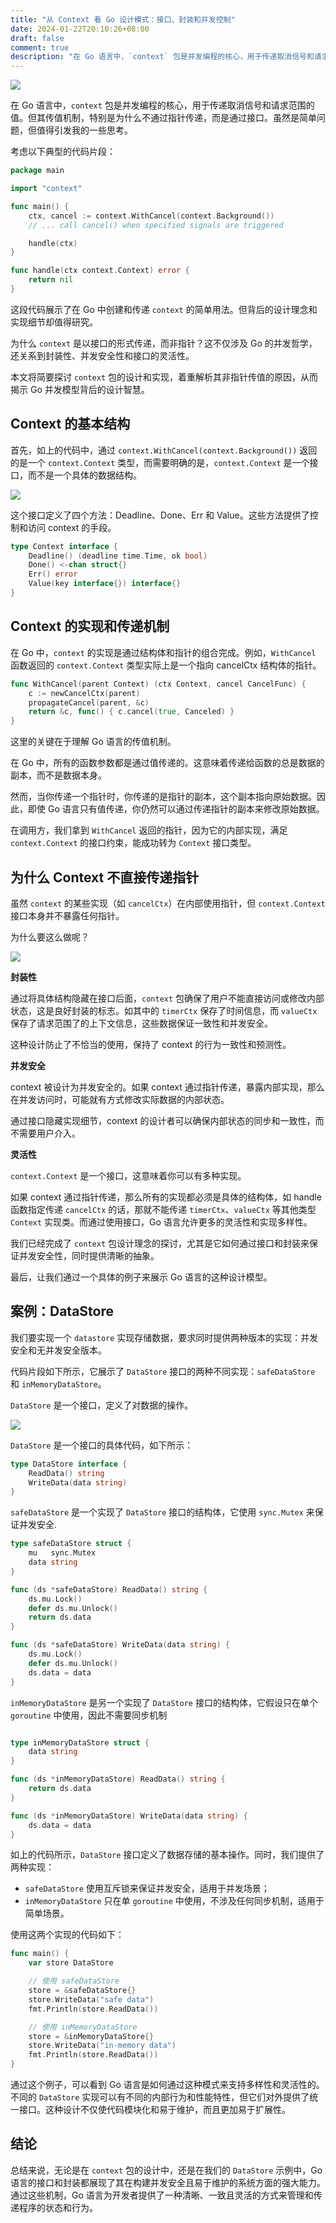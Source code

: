 ```yaml
---
title: "从 Context 看 Go 设计模式：接口、封装和并发控制"
date: 2024-01-22T20:10:26+08:00
draft: false
comment: true
description: "在 Go 语言中，`context` 包是并发编程的核心，用于传递取消信号和请求范围的值。但其传值机制，特别是为什么不通过指针传递，而是通过接口。虽然是简单问题，但值得引发我的一些思考。"
---
```


![](https://cdn.jsdelivr.net/gh/poloxue/images@2024-01/2024-01-16-context-design-pattern-in-golang-01.png)

在 Go 语言中，`context` 包是并发编程的核心，用于传递取消信号和请求范围的值。但其传值机制，特别是为什么不通过指针传递，而是通过接口。虽然是简单问题，但值得引发我的一些思考。

考虑以下典型的代码片段：

```go
package main

import "context"

func main() {
    ctx, cancel := context.WithCancel(context.Background())
    // ... call cancel() when specified signals are triggered

    handle(ctx)
}

func handle(ctx context.Context) error {
    return nil
}
```

这段代码展示了在 Go 中创建和传递 `context` 的简单用法。但背后的设计理念和实现细节却值得研究。

为什么 `context` 是以接口的形式传递，而非指针？这不仅涉及 Go 的并发哲学，还关系到封装性、并发安全性和接口的灵活性。

本文将简要探讨 `context` 包的设计和实现，着重解析其非指针传值的原因，从而揭示 Go 并发模型背后的设计智慧。

## Context 的基本结构

首先，如上的代码中，通过 `context.WithCancel(context.Background())` 返回的是一个 `context.Context` 类型，而需要明确的是，`context.Context` 是一个接口，而不是一个具体的数据结构。

![](https://cdn.jsdelivr.net/gh/poloxue/images@2024-01/2024-01-16-context-design-pattern-in-golang-02.png)


这个接口定义了四个方法：Deadline、Done、Err 和 Value。这些方法提供了控制和访问 context 的手段。

```go
type Context interface {
    Deadline() (deadline time.Time, ok bool)
    Done() <-chan struct{}
    Err() error
    Value(key interface{}) interface{}
}
```

## Context 的实现和传递机制

在 Go 中，`context` 的实现是通过结构体和指针的组合完成。例如，`WithCancel` 函数返回的 `context.Context` 类型实际上是一个指向 cancelCtx 结构体的指针。

```go
func WithCancel(parent Context) (ctx Context, cancel CancelFunc) {
    c := newCancelCtx(parent)
    propagateCancel(parent, &c)
    return &c, func() { c.cancel(true, Canceled) }
}
```

这里的关键在于理解 Go 语言的传值机制。

在 Go 中，所有的函数参数都是通过值传递的。这意味着传递给函数的总是数据的副本，而不是数据本身。

然而，当你传递一个指针时，你传递的是指针的副本，这个副本指向原始数据。因此，即使 Go 语言只有值传递，你仍然可以通过传递指针的副本来修改原始数据。

在调用方，我们拿到 `WithCancel` 返回的指针，因为它的内部实现，满足 `context.Context` 的接口约束，能成功转为 `Context` 接口类型。
## 为什么 Context 不直接传递指针

虽然 `context` 的某些实现（如 `cancelCtx`）在内部使用指针，但 `context.Context` 接口本身并不暴露任何指针。

为什么要这么做呢？

![](https://cdn.jsdelivr.net/gh/poloxue/images@2024-01/2024-01-16-context-design-pattern-in-golang-03.png)

**封装性**

通过将具体结构隐藏在接口后面，`context` 包确保了用户不能直接访问或修改内部状态，这是良好封装的标志。如其中的 `timerCtx` 保存了时间信息，而 `valueCtx` 保存了请求范围了的上下文信息，这些数据保证一致性和并发安全。

这种设计防止了不恰当的使用，保持了 context 的行为一致性和预测性。

**并发安全**

context 被设计为并发安全的。如果 context 通过指针传递，暴露内部实现，那么在并发访问时，可能就有方式修改实际数据的内部状态。

通过接口隐藏实现细节，context 的设计者可以确保内部状态的同步和一致性，而不需要用户介入。

**灵活性**

`context.Context` 是一个接口，这意味着你可以有多种实现。

如果 context 通过指针传递，那么所有的实现都必须是具体的结构体，如 handle 函数指定传递 `cancelCtx` 的话，那就不能传递 `timerCtx`、`valueCtx` 等其他类型 `Context` 实现类。而通过使用接口，Go 语言允许更多的灵活性和实现多样性。

我们已经完成了 `context` 包设计理念的探讨，尤其是它如何通过接口和封装来保证并发安全性，同时提供清晰的抽象。

最后，让我们通过一个具体的例子来展示 Go 语言的这种设计模型。
## 案例：DataStore

我们要实现一个 `datastore` 实现存储数据，要求同时提供两种版本的实现：并发安全和无并发安全版本。

代码片段如下所示，它展示了 `DataStore` 接口的两种不同实现：`safeDataStore` 和 `inMemoryDataStore`。

`DataStore` 是一个接口，定义了对数据的操作。

![](https://cdn.jsdelivr.net/gh/poloxue/images@2024-01/2024-01-16-context-design-pattern-in-golang-04.png)

`DataStore` 是一个接口的具体代码，如下所示：
```go
type DataStore interface {
	ReadData() string
	WriteData(data string)
}
```

`safeDataStore` 是一个实现了 `DataStore` 接口的结构体，它使用 `sync.Mutex` 来保证并发安全.
```go
type safeDataStore struct {
	mu   sync.Mutex
	data string
}

func (ds *safeDataStore) ReadData() string {
	ds.mu.Lock()
	defer ds.mu.Unlock()
	return ds.data
}

func (ds *safeDataStore) WriteData(data string) {
	ds.mu.Lock()
	defer ds.mu.Unlock()
	ds.data = data
}
```

`inMemoryDataStore` 是另一个实现了 `DataStore` 接口的结构体，它假设只在单个 `goroutine` 中使用，因此不需要同步机制
```go

type inMemoryDataStore struct {
	data string
}

func (ds *inMemoryDataStore) ReadData() string {
	return ds.data
}

func (ds *inMemoryDataStore) WriteData(data string) {
	ds.data = data
}
```

如上的代码所示，`DataStore` 接口定义了数据存储的基本操作。同时，我们提供了两种实现：
- `safeDataStore` 使用互斥锁来保证并发安全，适用于并发场景；
- `inMemoryDataStore` 只在单 `goroutine` 中使用，不涉及任何同步机制，适用于简单场景。


使用这两个实现的代码如下：
```go
func main() {
	var store DataStore

	// 使用 safeDataStore
	store = &safeDataStore{}
	store.WriteData("safe data")
	fmt.Println(store.ReadData())

	// 使用 inMemoryDataStore
	store = &inMemoryDataStore{}
	store.WriteData("in-memory data")
	fmt.Println(store.ReadData())
}
```



通过这个例子，可以看到 Go 语言是如何通过这种模式来支持多样性和灵活性的。不同的 `DataStore` 实现可以有不同的内部行为和性能特性，但它们对外提供了统一接口。这种设计不仅使代码模块化和易于维护，而且更加易于扩展性。

## 结论

总结来说，无论是在 `context` 包的设计中，还是在我们的 `DataStore` 示例中，Go 语言的接口和封装都展现了其在构建并发安全且易于维护的系统方面的强大能力。通过这些机制，Go 语言为开发者提供了一种清晰、一致且灵活的方式来管理和传递程序的状态和行为。


